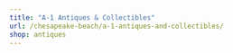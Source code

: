 ```yaml
---
title: "A-1 Antiques & Collectibles"
url: /chesapeake-beach/a-1-antiques-and-collectibles/
shop: antiques
---
```

